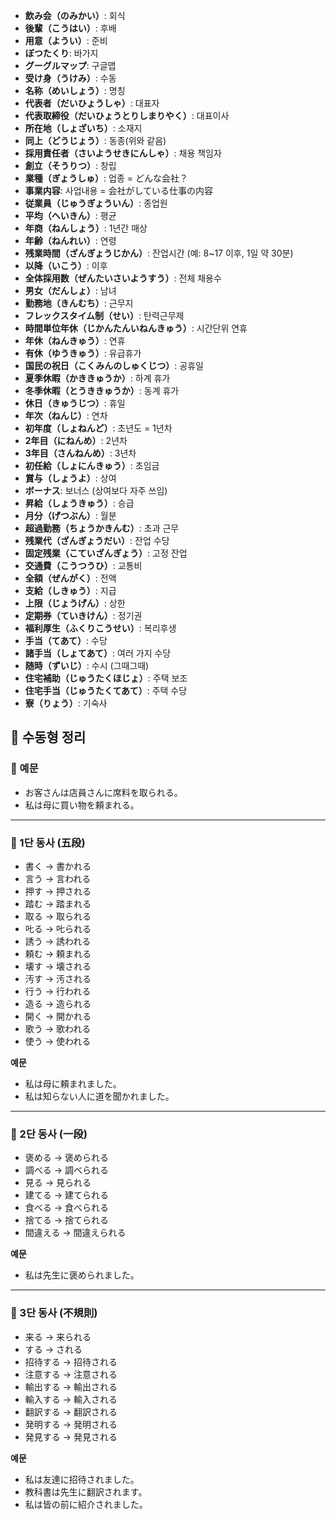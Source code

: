 - **飲み会（のみかい）**: 회식  
- **後輩（こうはい）**: 후배  
- **用意（ようい）**: 준비  
- **ぼつたくり**: 바가지  
- **グーグルマップ**: 구글맵  
- **受け身（うけみ）**: 수동  
- **名称（めいしょう）**: 명칭  
- **代表者（だいひょうしゃ）**: 대표자  
- **代表取締役（だいひょうとりしまりやく）**: 대표이사  
- **所在地（しょざいち）**: 소재지  
- **同上（どうじょう）**: 동종(위와 같음)  
- **採用責任者（さいようせきにんしゃ）**: 채용 책임자  
- **創立（そうりつ）**: 창립  
- **業種（ぎょうしゅ）**: 업종 = どんな会社？  
- **事業内容**: 사업내용 = 会社がしている仕事の内容  
- **従業員（じゅうぎょういん）**: 종업원  
- **平均（へいきん）**: 평균  
- **年商（ねんしょう）**: 1년간 매상  
- **年齢（ねんれい）**: 연령  
- **残業時間（ざんぎょうじかん）**: 잔업시간 (예: 8~17 이후, 1일 약 30분)  
- **以降（いこう）**: 이후  
- **全体採用数（ぜんたいさいようすう）**: 전체 채용수  
- **男女（だんしょ）**: 남녀  
- **勤務地（きんむち）**: 근무지  
- **フレックスタイム制（せい）**: 탄력근무제  
- **時間単位年休（じかんたんいねんきゅう）**: 시간단위 연휴  
- **年休（ねんきゅう）**: 연휴  
- **有休（ゆうきゅう）**: 유급휴가  
- **国民の祝日（こくみんのしゅくじつ）**: 공휴일  
- **夏季休暇（かききゅうか）**: 하계 휴가  
- **冬季休暇（とうききゅうか）**: 동계 휴가  
- **休日（きゅうじつ）**: 휴일  
- **年次（ねんじ）**: 연차  
- **初年度（しょねんど）**: 초년도 = 1년차  
- **2年目（にねんめ）**: 2년차  
- **3年目（さんねんめ）**: 3년차  
- **初任給（しょにんきゅう）**: 초임금  
- **賞与（しょうよ）**: 상여  
- **ボーナス**: 보너스 (상여보다 자주 쓰임)  
- **昇給（しょうきゅう）**: 승급  
- **月分（げつぶん）**: 월분  
- **超過勤務（ちょうかきんむ）**: 초과 근무  
- **残業代（ざんぎょうだい）**: 잔업 수당  
- **固定残業（こていざんぎょう）**: 고정 잔업  
- **交通費（こうつうひ）**: 교통비  
- **全額（ぜんがく）**: 전액  
- **支給（しきゅう）**: 지급  
- **上限（じょうげん）**: 상한  
- **定期券（ていきけん）**: 정기권  
- **福利厚生（ふくりこうせい）**: 복리후생  
- **手当（てあて）**: 수당  
- **諸手当（しょてあて）**: 여러 가지 수당  
- **随時（ずいじ）**: 수시 (그때그때)  
- **住宅補助（じゅうたくほじょ）**: 주택 보조  
- **住宅手当（じゅうたくてあて）**: 주택 수당  
- **寮（りょう）**: 기숙사  

## 📌 수동형 정리

### 🔹 예문
- お客さんは店員さんに席料を取られる。  
- 私は母に買い物を頼まれる。  

---

### 🔸 1단 동사 (五段)
- 書く → 書かれる  
- 言う → 言われる  
- 押す → 押される  
- 踏む → 踏まれる  
- 取る → 取られる  
- 𠮟る → 𠮟られる  
- 誘う → 誘われる  
- 頼む → 頼まれる  
- 壊す → 壊される  
- 汚す → 汚される  
- 行う → 行われる  
- 造る → 造られる  
- 開く → 開かれる  
- 歌う → 歌われる  
- 使う → 使われる  

**예문**  
- 私は母に頼まれました。  
- 私は知らない人に道を聞かれました。  

---

### 🔸 2단 동사 (一段)
- 褒める → 褒められる  
- 調べる → 調べられる  
- 見る → 見られる  
- 建てる → 建てられる  
- 食べる → 食べられる  
- 捨てる → 捨てられる  
- 間違える → 間違えられる  

**예문**  
- 私は先生に褒められました。  

---

### 🔸 3단 동사 (不規則)
- 来る → 来られる  
- する → される  
- 招待する → 招待される  
- 注意する → 注意される  
- 輸出する → 輸出される  
- 輸入する → 輸入される  
- 翻訳する → 翻訳される  
- 発明する → 発明される  
- 発見する → 発見される  

**예문**  
- 私は友達に招待されました。  
- 教科書は先生に翻訳されます。  
- 私は皆の前に紹介されました。  
